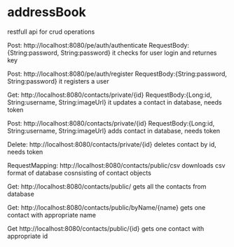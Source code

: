# addressBook
restfull api for crud operations


Post:
http://localhost:8080/pe/auth/authenticate
RequestBody:{String:password, String:password}
it checks for user login and returnes key

Post:
http://localhost:8080/pe/auth/register
RequestBody:{String:password, String:password}
it registers a user

Get:
http://localhost:8080/contacts/private/{id}
RequestBody:{Long:id, String:username, String:imageUrl}
it updates a contact in database, needs token

Post:
http://localhost:8080/contacts/private/{id}
RequestBody:{Long:id, String:username, String:imageUrl}
adds contact in database, needs token

Delete:
http://localhost:8080/contacts/private/{id}
deletes contact by id, needs token 

RequestMapping:
http://localhost:8080/contacts/public/csv
downloads csv format of database cosnsisting of contact objects

Get:
http://localhost:8080/contacts/public/
gets all the contacts from database


Get:
http://localhost:8080/contacts/public/byName/{name}
gets one contact with appropriate name

Get
http://localhost:8080/contacts/public/{id}
gets one contact with appropriate id

